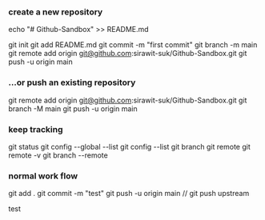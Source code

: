 ### create a new repository
echo "# Github-Sandbox" >> README.md

git init
git add README.md
git commit -m "first commit"
git branch -m main
git remote add origin git@github.com:sirawit-suk/Github-Sandbox.git
git push -u origin main

### …or push an existing repository
git remote add origin git@github.com:sirawit-suk/Github-Sandbox.git
git branch -M main
git push -u origin main

### keep tracking
git status
git config --global --list
git config --list
git branch
git remote 
git remote -v
git branch --remote

### normal work flow
git add .
git commit -m "test"
git push -u origin main // git push upstream <remote-alias> <branch-name>

test

